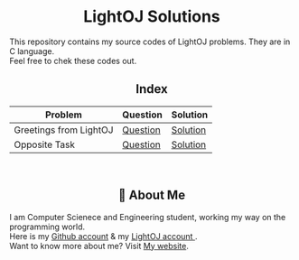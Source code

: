 <div align="center">

# LightOJ Solutions
</div>

This repository contains my source codes of LightOJ problems. They are in C language.  
Feel free to chek these codes out.

<div align="center">

## Index

| Problem       | Question                           | Solution                                       |
| --------------| -----------------------------------|-----------------------------------------------|
| Greetings from LightOJ | [Question](https://lightoj.com/problem/greetings-from-lightoj) | [Solution](https://github.com/ShazidMashrafi/LightOJ-Solutions/blob/master/Greetings%20from%20LightOJ/LOJ-1000.c)
| Opposite Task | [Question](https://lightoj.com/problem/hex-a-bonacci) | [Solution](https://github.com/ShazidMashrafi/LightOJ-Solutions/blob/master/Opposite%20Task/LOJ-1001.c)


<br> 

## 🚀 About Me
</div>

I am Computer Scienece and Engineering student, working my way on the programming world.  
Here is my [Github account](https://github.com/ShazidMashrafi) & my [LightOJ account ](https://lightoj.com/user/shazidmashrafi).  
Want to know more about me? Visit [My website](https://shazidmashrafi.com).  
